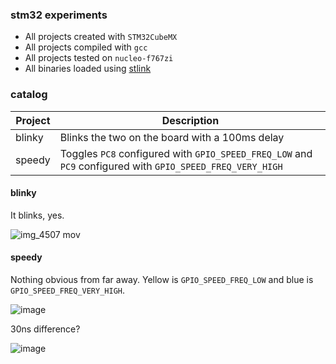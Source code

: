 ### stm32 experiments

- All projects created with `STM32CubeMX`
- All projects compiled with `gcc`
- All projects tested on `nucleo-f767zi`
- All binaries loaded using [stlink](https://github.com/texane/stlink)

### catalog

| Project  | Description |
| ------------- | ------------- |
| blinky  | Blinks the two on the board with a 100ms delay  |
| speedy  | Toggles `PC8` configured with `GPIO_SPEED_FREQ_LOW` and `PC9` configured with `GPIO_SPEED_FREQ_VERY_HIGH`  |

#### blinky

It blinks, yes.

![img_4507 mov](https://user-images.githubusercontent.com/118714/31745294-ff07a19e-b416-11e7-883e-374cf1d737e8.gif)

#### speedy

Nothing obvious from far away. Yellow is `GPIO_SPEED_FREQ_LOW` and blue is `GPIO_SPEED_FREQ_VERY_HIGH`.

![image](https://user-images.githubusercontent.com/118714/31745231-be587812-b416-11e7-9500-c52c08ddece3.png)

30ns difference?

![image](https://user-images.githubusercontent.com/118714/31745199-90d0e08c-b416-11e7-8c05-57ac249e44a6.png)


